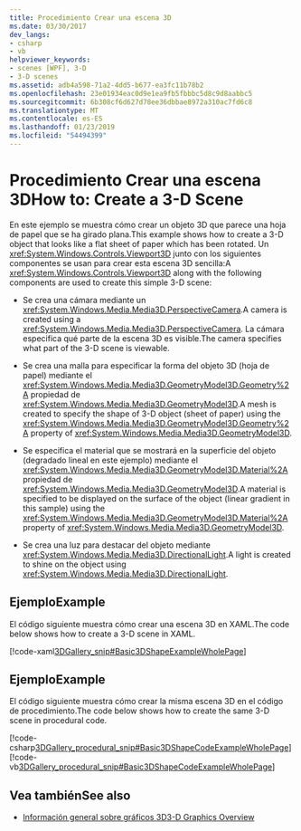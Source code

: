 ```yaml
---
title: Procedimiento Crear una escena 3D
ms.date: 03/30/2017
dev_langs:
- csharp
- vb
helpviewer_keywords:
- scenes [WPF], 3-D
- 3-D scenes
ms.assetid: adb4a598-71a2-4dd5-b677-ea3fc11b78b2
ms.openlocfilehash: 23e01934eac0d9e1ea9fb5fbbbc5d8c9d8aabbc5
ms.sourcegitcommit: 6b308cf6d627d78ee36dbbae8972a310ac7fd6c8
ms.translationtype: MT
ms.contentlocale: es-ES
ms.lasthandoff: 01/23/2019
ms.locfileid: "54494399"
---
```

# <a name="how-to-create-a-3-d-scene"></a><span data-ttu-id="5525b-102">Procedimiento Crear una escena 3D</span><span class="sxs-lookup"><span data-stu-id="5525b-102">How to: Create a 3-D Scene</span></span>
<span data-ttu-id="5525b-103">En este ejemplo se muestra cómo crear un objeto 3D que parece una hoja de papel que se ha girado plana.</span><span class="sxs-lookup"><span data-stu-id="5525b-103">This example shows how to create a 3-D object that looks like a flat sheet of paper which has been rotated.</span></span> <span data-ttu-id="5525b-104">Un <xref:System.Windows.Controls.Viewport3D> junto con los siguientes componentes se usan para crear esta escena 3D sencilla:</span><span class="sxs-lookup"><span data-stu-id="5525b-104">A <xref:System.Windows.Controls.Viewport3D> along with the following components are used to create this simple 3-D scene:</span></span>  
  
-   <span data-ttu-id="5525b-105">Se crea una cámara mediante un <xref:System.Windows.Media.Media3D.PerspectiveCamera>.</span><span class="sxs-lookup"><span data-stu-id="5525b-105">A camera is created using a <xref:System.Windows.Media.Media3D.PerspectiveCamera>.</span></span> <span data-ttu-id="5525b-106">La cámara especifica qué parte de la escena 3D es visible.</span><span class="sxs-lookup"><span data-stu-id="5525b-106">The camera specifies what part of the 3-D scene is viewable.</span></span>  
  
-   <span data-ttu-id="5525b-107">Se crea una malla para especificar la forma del objeto 3D (hoja de papel) mediante el <xref:System.Windows.Media.Media3D.GeometryModel3D.Geometry%2A> propiedad de <xref:System.Windows.Media.Media3D.GeometryModel3D>.</span><span class="sxs-lookup"><span data-stu-id="5525b-107">A mesh is created to specify the shape of 3-D object (sheet of paper) using the <xref:System.Windows.Media.Media3D.GeometryModel3D.Geometry%2A> property of <xref:System.Windows.Media.Media3D.GeometryModel3D>.</span></span>  
  
-   <span data-ttu-id="5525b-108">Se especifica el material que se mostrará en la superficie del objeto (degradado lineal en este ejemplo) mediante el <xref:System.Windows.Media.Media3D.GeometryModel3D.Material%2A> propiedad de <xref:System.Windows.Media.Media3D.GeometryModel3D>.</span><span class="sxs-lookup"><span data-stu-id="5525b-108">A material is specified to be displayed on the surface of the object (linear gradient in this sample) using the <xref:System.Windows.Media.Media3D.GeometryModel3D.Material%2A> property of <xref:System.Windows.Media.Media3D.GeometryModel3D>.</span></span>  
  
-   <span data-ttu-id="5525b-109">Se crea una luz para destacar del objeto mediante <xref:System.Windows.Media.Media3D.DirectionalLight>.</span><span class="sxs-lookup"><span data-stu-id="5525b-109">A light is created to shine on the object using <xref:System.Windows.Media.Media3D.DirectionalLight>.</span></span>  
  
## <a name="example"></a><span data-ttu-id="5525b-110">Ejemplo</span><span class="sxs-lookup"><span data-stu-id="5525b-110">Example</span></span>  
 <span data-ttu-id="5525b-111">El código siguiente muestra cómo crear una escena 3D en XAML.</span><span class="sxs-lookup"><span data-stu-id="5525b-111">The code below shows how to create a 3-D scene in XAML.</span></span>  
  
 [!code-xaml[3DGallery_snip#Basic3DShapeExampleWholePage](../../../../samples/snippets/csharp/VS_Snippets_Wpf/3DGallery_snip/CS/Basic3DShapeExample.xaml#basic3dshapeexamplewholepage)]  
  
## <a name="example"></a><span data-ttu-id="5525b-112">Ejemplo</span><span class="sxs-lookup"><span data-stu-id="5525b-112">Example</span></span>  
 <span data-ttu-id="5525b-113">El código siguiente muestra cómo crear la misma escena 3D en el código de procedimiento.</span><span class="sxs-lookup"><span data-stu-id="5525b-113">The code below shows how to create the same 3-D scene in procedural code.</span></span>  
  
 [!code-csharp[3DGallery_procedural_snip#Basic3DShapeCodeExampleWholePage](../../../../samples/snippets/csharp/VS_Snippets_Wpf/3DGallery_procedural_snip/CSharp/Basic3DShapeExample.cs#basic3dshapecodeexamplewholepage)]
 [!code-vb[3DGallery_procedural_snip#Basic3DShapeCodeExampleWholePage](../../../../samples/snippets/visualbasic/VS_Snippets_Wpf/3DGallery_procedural_snip/visualbasic/basic3dshapeexample.vb#basic3dshapecodeexamplewholepage)]  
  
## <a name="see-also"></a><span data-ttu-id="5525b-114">Vea también</span><span class="sxs-lookup"><span data-stu-id="5525b-114">See also</span></span>
- [<span data-ttu-id="5525b-115">Información general sobre gráficos 3D</span><span class="sxs-lookup"><span data-stu-id="5525b-115">3-D Graphics Overview</span></span>](../../../../docs/framework/wpf/graphics-multimedia/3-d-graphics-overview.md)
